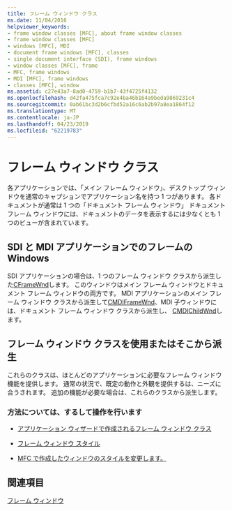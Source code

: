 ```yaml
---
title: フレーム ウィンドウ クラス
ms.date: 11/04/2016
helpviewer_keywords:
- frame window classes [MFC], about frame window classes
- frame window classes [MFC]
- windows [MFC], MDI
- document frame windows [MFC], classes
- single document interface (SDI), frame windows
- window classes [MFC], frame
- MFC, frame windows
- MDI [MFC], frame windows
- classes [MFC], window
ms.assetid: c27e43a7-8ad0-4759-b1b7-43f4725f4132
ms.openlocfilehash: d42fa475fca7c92e4ba46b164a9beda9869231c4
ms.sourcegitcommit: 0ab61bc3d2b6cfbd52a16c6ab2b97a8ea1864f12
ms.translationtype: MT
ms.contentlocale: ja-JP
ms.lasthandoff: 04/23/2019
ms.locfileid: "62219783"
---
```

# <a name="frame-window-classes"></a>フレーム ウィンドウ クラス

各アプリケーションでは、「メイン フレーム ウィンドウ」、デスクトップ ウィンドウを通常のキャプションでアプリケーション名を持つ 1 つがあります。 各ドキュメントが通常は 1 つの「ドキュメント フレーム ウィンドウ」 ドキュメント フレーム ウィンドウには、ドキュメントのデータを表示するには少なくとも 1 つのビューが含まれています。

## <a name="frame-windows-in-sdi-and-mdi-applications"></a>SDI と MDI アプリケーションでのフレームの Windows

SDI アプリケーションの場合は、1 つのフレーム ウィンドウ クラスから派生した[CFrameWnd](../mfc/reference/cframewnd-class.md)します。 このウィンドウはメイン フレーム ウィンドウとドキュメント フレーム ウィンドウの両方です。 MDI アプリケーションのメイン フレーム ウィンドウ クラスから派生して[CMDIFrameWnd](../mfc/reference/cmdiframewnd-class.md)、MDI 子ウィンドウには、ドキュメント フレーム ウィンドウ クラスから派生し、 [CMDIChildWnd](../mfc/reference/cmdichildwnd-class.md)します。

## <a name="use-the-frame-window-class-or-derive-from-it"></a>フレーム ウィンドウ クラスを使用またはそこから派生

これらのクラスは、ほとんどのアプリケーションに必要なフレーム ウィンドウ機能を提供します。 通常の状況で、既定の動作と外観を提供するは、ニーズに合うされます。 追加の機能が必要な場合は、これらのクラスから派生します。

### <a name="what-do-you-want-to-know-more-about"></a>方法については、するして操作を行います

- [アプリケーション ウィザードで作成されるフレーム ウィンドウ クラス](../mfc/frame-window-classes-created-by-the-application-wizard.md)

- [フレーム ウィンドウ スタイル](../mfc/frame-window-styles-cpp.md)

- [MFC で作成したウィンドウのスタイルを変更します。](../mfc/changing-the-styles-of-a-window-created-by-mfc.md)

## <a name="see-also"></a>関連項目

[フレーム ウィンドウ](../mfc/frame-windows.md)
